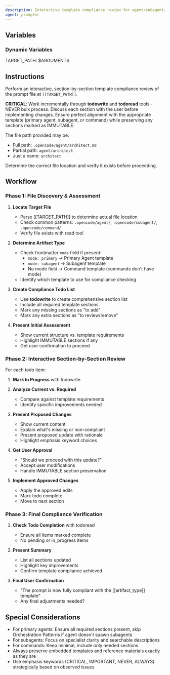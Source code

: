 ```yaml
---
description: Interactive template compliance review for agent/subagent/command prompts - systematic section-by-section updates with user approval
agent: prompter
---
```


## Variables

### Dynamic Variables
TARGET_PATH: $ARGUMENTS

## Instructions

Perform an interactive, section-by-section template compliance review of the prompt file at `[[TARGET_PATH]]`. 

**CRITICAL**: Work incrementally through **todowrite** and **todoread** tools - NEVER bulk process. Discuss each section with the user before implementing changes. Ensure perfect alignment with the appropriate template (primary agent, subagent, or command) while preserving any sections marked as IMMUTABLE.

The file path provided may be:
- Full path: `.opencode/agent/architect.md`
- Partial path: `agent/architect`
- Just a name: `architect`

Determine the correct file location and verify it exists before proceeding.

## Workflow

### Phase 1: File Discovery & Assessment

1. **Locate Target File**
   - Parse [[TARGET_PATH]] to determine actual file location
   - Check common patterns: `.opencode/agent/`, `.opencode/subagent/`, `.opencode/command/`
   - Verify file exists with read tool
   
2. **Determine Artifact Type**
   - Check frontmatter `mode` field if present:
     - `mode: primary` → Primary Agent template
     - `mode: subagent` → Subagent template
     - No mode field → Command template (commands don't have mode)
   - Identify which template to use for compliance checking
   
3. **Create Compliance Todo List**
   - Use **todowrite** to create comprehensive section list
   - Include all required template sections
   - Mark any missing sections as "to add"
   - Mark any extra sections as "to review/remove"
   
4. **Present Initial Assessment**
   - Show current structure vs. template requirements
   - Highlight IMMUTABLE sections if any
   - Get user confirmation to proceed

### Phase 2: Interactive Section-by-Section Review

For each todo item:

1. **Mark In Progress** with todowrite
2. **Analyze Current vs. Required**
   - Compare against template requirements
   - Identify specific improvements needed
   
3. **Present Proposed Changes**
   - Show current content
   - Explain what's missing or non-compliant
   - Present proposed update with rationale
   - Highlight emphasis keyword choices
   
4. **Get User Approval**
   - "Should we proceed with this update?"
   - Accept user modifications
   - Handle IMMUTABLE section preservation
   
5. **Implement Approved Changes**
   - Apply the approved edits
   - Mark todo complete
   - Move to next section

### Phase 3: Final Compliance Verification

1. **Check Todo Completion** with todoread
   - Ensure all items marked complete
   - No pending or in_progress items
   
2. **Present Summary**
   - List all sections updated
   - Highlight key improvements
   - Confirm template compliance achieved
   
3. **Final User Confirmation**
   - "The prompt is now fully compliant with the [[artifact_type]] template"
   - Any final adjustments needed?

## Special Considerations

- For primary agents: Ensure all required sections present, skip Orchestration Patterns if agent doesn't spawn subagents
- For subagents: Focus on specialist clarity and searchable descriptions
- For commands: Keep minimal, include only needed sections
- Always preserve embedded templates and reference materials exactly as they are
- Use emphasis keywords (CRITICAL, IMPORTANT, NEVER, ALWAYS) strategically based on observed issues